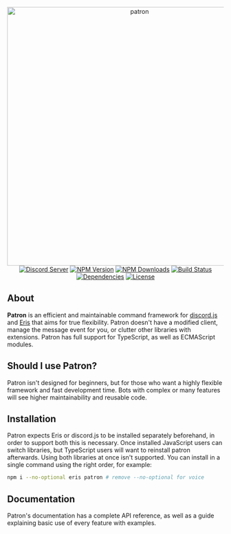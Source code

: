 <p align="center">
  <a href="https://github.com/LJNeon/patron"><img src="https://i.imgur.com/6j61q1V.png" width="600" alt="patron"/></a>
  <br/>
  <a href="https://discord.gg/Dn6k7bm"><img src="https://img.shields.io/discord/409140755391578142?color=ae2929&label=support&logo=discord&style=flat-square" alt="Discord Server"/></a>
  <a href="https://www.npmjs.com/package/patron"><img src="https://img.shields.io/npm/v/patron?color=ae2929&style=flat-square" alt="NPM Version"/></a>
  <a href="https://www.npmjs.com/package/patron"><img src="https://img.shields.io/npm/dt/patron?color=ae2929&style=flat-square" alt="NPM Downloads"/></a>
  <a href="https://travis-ci.org/LJNeon/patron"><img src="https://img.shields.io/travis/LJNeon/patron/master?color=ae2929&style=flat-square" alt="Build Status"/></a>
  <a href="https://david-dm.org/LJNeon/patron"><img src="https://img.shields.io/david/LJNeon/patron?color=ae2929&style=flat-square" alt="Dependencies"/></a>
  <a href="https://github.com/LJNeon/patron/blob/master/LICENSE"><img src="https://img.shields.io/github/license/LJNeon/patron?color=ae2929&style=flat-square" alt="License"/></a>
</p>

## About
**Patron** is an efficient and maintainable command framework for [discord.js](https://github.com/hydrabolt/discord.js) and [Eris](https://github.com/abalabahaha/eris) that aims for true flexibility. Patron doesn't have a modified client, manage the message event for you, or clutter other libraries with extensions. Patron has full support for TypeScript, as well as ECMAScript modules.

## Should I use Patron?
Patron isn't designed for beginners, but for those who want a highly flexible framework and fast development time. Bots with complex or many features will see higher maintainability and reusable code.

## Installation
Patron expects Eris or discord.js to be installed separately beforehand, in order to support both this is necessary. Once installed JavaScript users can switch libraries, but TypeScript users will want to reinstall patron afterwards. Using both libraries at once isn't supported. You can install in a single command using the right order, for example:
```bash
npm i --no-optional eris patron # remove --no-optional for voice
```

## Documentation
Patron's documentation has a complete API reference, as well as a guide explaining basic use of every feature with examples.
